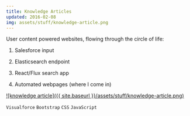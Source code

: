 ```yaml
---
title: Knowledge Articles
updated: 2016-02-08
img: assets/stuff/knowledge-article.png
---
```


User content powered websites, flowing through the circle of life: 

1. Salesforce input 

2. Elasticsearch endpoint 

3. React/Flux search app 

4. Automated webpages (where I come in)

[![knowledge article]({{ site.baseurl }}/assets/stuff/knowledge-article.png)](https://www.export.gov/article?id=Iceland-US-Export-Controls)

`Visualforce` `Bootstrap` `CSS` `JavaScript`